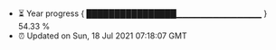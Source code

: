 - ⏳ Year progress { ████████████████▁▁▁▁▁▁▁▁▁▁▁▁▁▁ } 54.33 %
- ⏰ Updated on Sun, 18 Jul 2021 07:18:07 GMT

